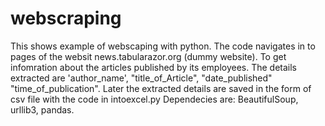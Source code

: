 # webscraping
This shows example of webscaping with python. The code navigates in to pages of the websit news.tabularazor.org (dummy website). To get infomration about the articles published by its employees. 
The details extracted are 'author_name', "title_of_Article", "date_published" "time_of_publication". Later the extracted details are saved in the form of csv file with the code in intoexcel.py
Dependecies are: BeautifulSoup, urllib3, pandas.
